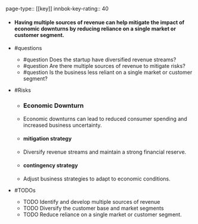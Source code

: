 page-type:: [[key]]
innbok-key-rating:: 40
- #### Having multiple sources of revenue can help mitigate the impact of economic downturns by reducing reliance on a single market or customer segment.
- #questions
  - #question Does the startup have diversified revenue streams?
  - #question Are there multiple sources of revenue to mitigate risks?
  - #question Is the business less reliant on a single market or customer segment?
- #Risks

  - ### Economic Downturn
  - Economic downturns can lead to reduced consumer spending and increased business uncertainty.
  - #### mitigation strategy
  - Diversify revenue streams and maintain a strong financial reserve.
  - #### contingency strategy
  - Adjust business strategies to adapt to economic conditions.
- #TODOs
  - TODO Identify and develop multiple sources of revenue
  - TODO  Diversify the customer base and market segments
  - TODO  Reduce reliance on a single market or customer segment.



